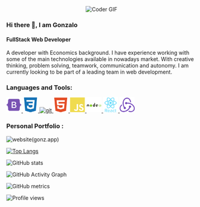 <p align="center">

  <img src="https://media.giphy.com/media/SWoSkN6DxTszqIKEqv/giphy.gif" alt="Coder GIF" width="500" height="400">
  
</p>



### Hi there 👋, I am Gonzalo
#### FullStack Web Developer


A developer with Economics background. I have experience working with some of the main technologies available in nowadays market. With creative thinking, problem solving, teamwork, communication and autonomy. I am currently looking to be part of a leading team in web development.

<h3 align="left">Languages and Tools:</h3>
<p align="left"> 
<a href="https://getbootstrap.com" target="_blank"> <img src="https://github.com/devicons/devicon/blob/master/icons/bootstrap/bootstrap-plain.svg" alt="bootstrap" width="40" height="40"/> </a>
  <a href="https://www.w3schools.com/css/" target="_blank"> <img src="https://github.com/devicons/devicon/blob/master/icons/css3/css3-plain.svg" alt="css3" width="40" height="40"/> </a>
  <a href="https://git-scm.com/" target="_blank"> <img src="https://www.vectorlogo.zone/logos/git-scm/git-scm-icon.svg" alt="git" width="40" height="40"/> </a> 
  <a href="https://www.w3.org/html/" target="_blank"> <img src="https://github.com/devicons/devicon/blob/master/icons/html5/html5-plain.svg" alt="html5" width="40" height="40"/> </a>
  <a href="https://developer.mozilla.org/en-US/docs/Web/JavaScript" target="_blank"> <img src="https://github.com/devicons/devicon/blob/master/icons/javascript/javascript-plain.svg" alt="javascript" width="40" height="40"/> </a>
  <a href="https://nodejs.org" target="_blank"> <img src="https://github.com/devicons/devicon/blob/master/icons/nodejs/nodejs-original-wordmark.svg" alt="nodejs" width="40" height="40"/> </a>
  <a href="https://reactjs.org/" target="_blank"> <img src="https://github.com/devicons/devicon/blob/master/icons/react/react-original-wordmark.svg" alt="react" width="40" height="40"/> </a>
  <a href="https://redux.js.org" target="_blank"> <img src="https://github.com/devicons/devicon/blob/master/icons/redux/redux-original.svg" alt="redux" width="40" height="40"/> </a>
</p>



<h3 align="left">Personal Portfolio :</h3>
<img src='https://cdn.jsdelivr.net/npm/simple-icons@3.0.1/icons/icloud.svg' alt='website' height='40'>(gonz.app)  


[![Top Langs](https://github-readme-stats.vercel.app/api/top-langs/?username=bugaringonzalo)](https://github.com/anuraghazra/github-readme-stats)

![GitHub stats](https://github-readme-stats.vercel.app/api?username=bugaringonzalo&show_icons=true&count_private=true)  

![GitHub Activity Graph](https://activity-graph.herokuapp.com/graph?username=bugaringonzalo)  

![GitHub metrics](https://metrics.lecoq.io/bugaringonzalo)  

![Profile views](https://gpvc.arturio.dev/bugaringonzalo)  

